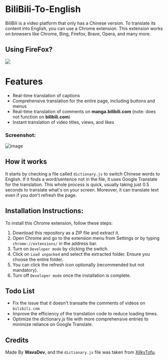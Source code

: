 # BiliBili-To-English
BiliBili is a video platform that only has a Chinese version. To translate its content into English, you can use a Chrome extension. This extension works on browsers like Chrome, Bing, Firefox, Brave, Opera, and many more.

## Using FireFox?
<p align="left">
  <a href="https://addons.mozilla.org/en-US/firefox/addon/bilibili-to-english/"><img src="https://github.com/material-extensions/material-icons-browser-extension/raw/main/assets/firefox-addons.png"></a>
</p>

# Features

- Real-time translation of captions
- Comprehensive translation for the entire page, including buttons and menus
- Real-time translation of comments on **manga.bilibili.com** (note: does not function on **bilibili.com**)
- Instant translation of video titles, views, and likes

### Screenshot:
![image](https://github.com/user-attachments/assets/594ffde2-3be6-4e05-8a40-51bc9b1cbf54)


## How it works
It starts by checking a file called `dictionary.js` to switch Chinese words to English. If it finds a word/sentence not in the file, it uses Google Translate for the translation. This whole process is quick, usually taking just 0.5 seconds to translate what's on your screen. Moreover, it can translate text even if you don't refresh the page.

## Installation Instructions:

To install this Chrome extension, follow these steps:
1. Download this repository as a ZIP file and extract it.
2. Open Chrome and go to the extension menu from Settings or by typing `chrome://extensions/` in the address bar.
3. Turn on `Developer mode` by clicking the switch.
4. Click on `Load unpacked` and select the extracted folder. Ensure you choose the entire folder.
5. You can click the refresh icon optionally (recommended but not mandatory).
6. Turn off `Developer mode` once the installation is complete.

## Todo List
- Fix the issue that it doesn't transalte the comments of videos on `bilibili.com`
- Improve the efficiency of the translation code to reduce loading times.
- Optimize the dictionary.js file with more comprehensive entries to minimize reliance on Google Translate.

## Credits
Made By **WavaDev**,
and the `dictionary.js` file was taken from [XilkyTofu](https://github.com/XilkyTofu/bilibili_translate_chrome_extension).
